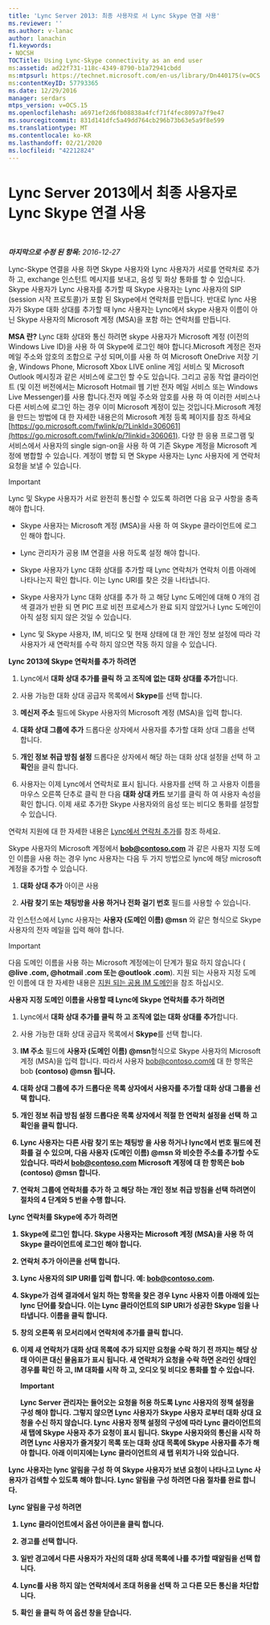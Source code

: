```yaml
---
title: 'Lync Server 2013: 최종 사용자로 서 Lync Skype 연결 사용'
ms.reviewer: ''
ms.author: v-lanac
author: lanachin
f1.keywords:
- NOCSH
TOCTitle: Using Lync-Skype connectivity as an end user
ms:assetid: ad22f731-118c-4349-8790-b1a72941cbdd
ms:mtpsurl: https://technet.microsoft.com/en-us/library/Dn440175(v=OCS.15)
ms:contentKeyID: 57793365
ms.date: 12/29/2016
manager: serdars
mtps_version: v=OCS.15
ms.openlocfilehash: a6971ef2d6fb08838a4fcf71f4fec8097a7f9e47
ms.sourcegitcommit: 831d141dfc5a49dd764cb296b73b63e5a9f8e599
ms.translationtype: MT
ms.contentlocale: ko-KR
ms.lasthandoff: 02/21/2020
ms.locfileid: "42212824"
---
```

<div data-xmlns="http://www.w3.org/1999/xhtml">

<div class="topic" data-xmlns="http://www.w3.org/1999/xhtml" data-msxsl="urn:schemas-microsoft-com:xslt" data-cs="https://msdn.microsoft.com/">

<div data-asp="https://msdn2.microsoft.com/asp">

# <a name="using-lync-skype-connectivity-in-lync-server-2013-as-an-end-user"></a>Lync Server 2013에서 최종 사용자로 Lync Skype 연결 사용

</div>

<div id="mainSection">

<div id="mainBody">

<span> </span>

_**마지막으로 수정 된 항목:** 2016-12-27_

Lync-Skype 연결을 사용 하면 Skype 사용자와 Lync 사용자가 서로를 연락처로 추가 하 고, exchange 인스턴트 메시지를 보내고, 음성 및 화상 통화를 할 수 있습니다. Skype 사용자가 Lync 사용자를 추가할 때 Skype 사용자는 Lync 사용자의 SIP (session 시작 프로토콜)가 포함 된 Skype에서 연락처를 만듭니다. 반대로 lync 사용자가 Skype 대화 상대를 추가할 때 lync 사용자는 Lync에서 skype 사용자 이름이 아닌 Skype 사용자의 Microsoft 계정 (MSA)을 포함 하는 연락처를 만듭니다.

**MSA 란?** Lync 대화 상대와 통신 하려면 skype 사용자가 Microsoft 계정 (이전의 Windows Live ID)을 사용 하 여 Skype에 로그인 해야 합니다.Microsoft 계정은 전자 메일 주소와 암호의 조합으로 구성 되며,이를 사용 하 여 Microsoft OneDrive 저장 기술, Windows Phone, Microsoft Xbox LIVE online 게임 서비스 및 Microsoft Outlook 메시징과 같은 서비스에 로그인 할 수도 있습니다. 그리고 공동 작업 클라이언트 (및 이전 버전에서는 Microsoft Hotmail 웹 기반 전자 메일 서비스 또는 Windows Live Messenger)를 사용 합니다.전자 메일 주소와 암호를 사용 하 여 이러한 서비스나 다른 서비스에 로그인 하는 경우 이미 Microsoft 계정이 있는 것입니다.Microsoft 계정을 만드는 방법에 대 한 자세한 내용은의 Microsoft 계정 등록 페이지를 참조 하세요 [https://go.microsoft.com/fwlink/p/?LinkId=306061](https://go.microsoft.com/fwlink/p/?linkid=306061). 다양 한 응용 프로그램 및 서비스에서 사용자의 single sign-on을 사용 하 여 기존 Skype 계정을 Microsoft 계정에 병합할 수 있습니다. 계정이 병합 되 면 Skype 사용자는 Lync 사용자에 게 연락처 요청을 보낼 수 있습니다.

<div>


> [!IMPORTANT]  
> Lync 및 Skype 사용자가 서로 완전히 통신할 수 있도록 하려면 다음 요구 사항을 충족 해야 합니다. 
> <UL>
> <LI>
> <P>Skype 사용자는 Microsoft 계정 (MSA)을 사용 하 여 Skype 클라이언트에 로그인 해야 합니다.</P>
> <LI>
> <P>Lync 관리자가 공용 IM 연결을 사용 하도록 설정 해야 합니다.</P>
> <LI>
> <P>Skype 사용자가 Lync 대화 상대를 추가할 때 Lync 연락처가 연락처 이름 아래에 나타나는지 확인 합니다. 이는 Lync URI를 찾은 것을 나타냅니다.</P>
> <LI>
> <P>Skype 사용자가 Lync 대화 상대를 추가 하 고 해당 Lync 도메인에 대해 0 개의 검색 결과가 반환 되 면 PIC 프로 비전 프로세스가 완료 되지 않았거나 Lync 도메인이 아직 설정 되지 않은 것일 수 있습니다.</P>
> <LI>
> <P>Lync 및 Skype 사용자, IM, 비디오 및 현재 상태에 대 한 개인 정보 설정에 따라 각 사용자가 새 연락처를 수락 하지 않으면 작동 하지 않을 수 있습니다.</P></LI></UL>



</div>

**Lync 2013에 Skype 연락처를 추가 하려면**

1.  Lync에서 **대화 상대 추가를 클릭 하 고 조직에 없는 대화 상대를 추가**합니다.

2.  사용 가능한 대화 상대 공급자 목록에서 **Skype**를 선택 합니다.

3.  **메신저 주소** 필드에 Skype 사용자의 Microsoft 계정 (MSA)을 입력 합니다.

4.  **대화 상대 그룹에 추가** 드롭다운 상자에서 사용자를 추가할 대화 상대 그룹을 선택 합니다.

5.  **개인 정보 취급 방침 설정** 드롭다운 상자에서 해당 하는 대화 상대 설정을 선택 하 고 **확인**을 클릭 합니다.

6.  사용자는 이제 Lync에서 연락처로 표시 됩니다. 사용자를 선택 하 고 사용자 이름을 마우스 오른쪽 단추로 클릭 한 다음 **대화 상대 카드** 보기를 클릭 하 여 사용자 속성을 확인 합니다. 이제 새로 추가한 Skype 사용자와의 음성 또는 비디오 통화를 설정할 수 있습니다.

연락처 지원에 대 한 자세한 내용은 [Lync에서 연락처 추가](https://support.office.com/article/add-a-contact-ae55b88d-b9af-48da-bffe-7cc720a5059a)를 참조 하세요.

Skype 사용자의 Microsoft 계정에서 <strong>bob@contoso.com</strong> 과 같은 사용자 지정 도메인 이름을 사용 하는 경우 lync 사용자는 다음 두 가지 방법으로 lync에 해당 microsoft 계정을 추가할 수 있습니다.

1.  **대화 상대 추가** 아이콘 사용

2.  **사람 찾기 또는 채팅방을 사용 하거나 전화 걸기 번호** 필드를 사용할 수 있습니다.

각 인스턴스에서 Lync 사용자는 <strong>사용자 (도메인 이름) @msn</strong> 와 같은 형식으로 Skype 사용자의 전자 메일을 입력 해야 합니다.

<div>


> [!IMPORTANT]  
> 다음 도메인 이름을 사용 하는 Microsoft 계정에는이 단계가 필요 하지 않습니다 ( <STRONG>@live .com, @hotmail .com 또는 @outlook .com</STRONG>). 지원 되는 사용자 지정 도메인 이름에 대 한 자세한 내용은 <A href="https://support.microsoft.com/kb/897567">지원 되는 공용 IM 도메인</A>을 참조 하십시오.



</div>

**사용자 지정 도메인 이름을 사용할 때 Lync에 Skype 연락처를 추가 하려면**

1.  Lync에서 **대화 상대 추가를 클릭 하 고 조직에 없는 대화 상대를 추가**합니다.

2.  사용 가능한 대화 상대 공급자 목록에서 **Skype**를 선택 합니다.

3.  **IM 주소** 필드에 <strong>사용자 (도메인 이름) @msn</strong>형식으로 Skype 사용자의 Microsoft 계정 (MSA)을 입력 합니다. 따라서 사용자 bob@contoso.com에 대 한 항목은 bob <strong>(contoso) @msn 됩니다.<strong>

4.  **대화 상대 그룹에 추가** 드롭다운 목록 상자에서 사용자를 추가할 대화 상대 그룹을 선택 합니다.

5.  **개인 정보 취급 방침 설정** 드롭다운 목록 상자에서 적절 한 연락처 설정을 선택 하 고 **확인**을 클릭 합니다.

6.  Lync 사용자는 **다른 사람 찾기 또는 채팅방** 을 사용 하거나 lync에서 번호 필드에 전화를 걸 수 있으며, 다음 <strong>사용자 (도메인 이름) @msn</strong> 와 비슷한 주소를 추가할 수도 있습니다. 따라서 bob@contoso.com Microsoft 계정에 대 한 항목은 <strong>bob (contoso) @msn 합니다.</strong>

7.  연락처 그룹에 연락처를 추가 하 고 해당 하는 개인 정보 취급 방침을 선택 하려면이 절차의 4 단계와 5 번을 수행 합니다.

**Lync 연락처를 Skype에 추가 하려면**

1.  Skype에 로그인 합니다. Skype 사용자는 Microsoft 계정 (MSA)을 사용 하 여 Skype 클라이언트에 로그인 해야 합니다.

2.  연락처 추가 아이콘을 선택 합니다.

3.  Lync 사용자의 SIP URI를 입력 합니다. 예: bob@contoso.com.

4.  Skype가 검색 결과에서 일치 하는 항목을 찾은 경우 Lync 사용자 이름 아래에 있는 **lync** 단어를 찾습니다. 이는 Lync 클라이언트의 SIP URI가 성공한 Skype 임을 나타냅니다. 이름을 클릭 합니다.

5.  창의 오른쪽 위 모서리에서 연락처에 추가를 클릭 합니다.

6.  이제 새 연락처가 대화 상대 목록에 추가 되지만 요청을 수락 하기 전 까지는 해당 상태 아이콘 대신 물음표가 표시 됩니다. 새 연락처가 요청을 수락 하면 온라인 상태인 경우를 확인 하 고, IM 대화를 시작 하 고, 오디오 및 비디오 통화를 할 수 있습니다.
    
    <div>
    

    > [!IMPORTANT]  
    > Lync Server 관리자는 들어오는 요청을 허용 하도록 Lync 사용자의 정책 설정을 구성 해야 합니다. 그렇지 않으면 Lync 사용자가 Skype 사용자 로부터 대화 상대 요청을 수신 하지 않습니다. Lync 사용자 정책 설정의 구성에 따라 Lync 클라이언트의 <STRONG>새</STRONG> 탭에 Skype 사용자 추가 요청이 표시 됩니다. Skype 사용자와의 통신을 시작 하려면 Lync 사용자가 즐겨찾기 목록 또는 대화 상대 목록에 Skype 사용자를 추가 해야 합니다. 아래 이미지에는 Lync 클라이언트의 <STRONG>새</STRONG> 탭 위치가 나와 있습니다.

    
    </div>

Lync 사용자는 lync 알림을 구성 하 여 Skype 사용자가 보낸 요청이 나타나고 Lync 사용자가 검색할 수 있도록 해야 합니다. Lync 알림을 구성 하려면 다음 절차를 완료 합니다.

**Lync 알림을 구성 하려면**

1.  Lync 클라이언트에서 **옵션** 아이콘을 클릭 합니다.

2.  **경고**를 선택 합니다.

3.  **일반 경고**에서 **다른 사용자가 자신의 대화 상대 목록에 나를 추가할 때**알림을 선택 합니다.

4.  **Lync를 사용 하지 않는 연락처**에서 초대 허용을 선택 하 고 **다른 모든 통신을 차단**합니다.

5.  **확인** 을 클릭 하 여 옵션 창을 닫습니다.

</div>

<span> </span>

</div>

</div>

</div>

